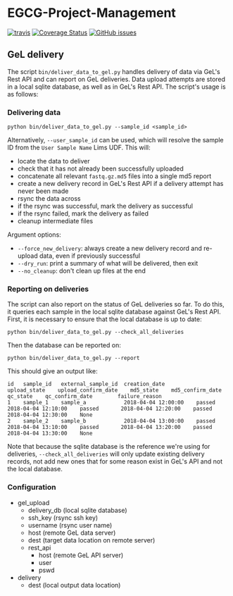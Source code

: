 # EGCG-Project-Management

[![travis](https://img.shields.io/travis/EdinburghGenomics/EGCG-Project-Management/master.svg)](https://travis-ci.org/EdinburghGenomics/EGCG-Project-Management)
[![Coverage Status](https://coveralls.io/repos/github/EdinburghGenomics/EGCG-Project-Management/badge.svg)](https://coveralls.io/github/EdinburghGenomics/EGCG-Project-Management)
[![GitHub issues](https://img.shields.io/github/issues/EdinburghGenomics/EGCG-Project-Management.svg)](https://github.com/EdinburghGenomics/EGCG-Project-Management/issues)


## GeL delivery
The script `bin/deliver_data_to_gel.py` handles delivery of data via GeL's Rest API and can report on GeL deliveries.
Data upload attempts are stored in a local sqlite database, as well as in GeL's Rest API. The script's usage is as
follows:

### Delivering data
`python bin/deliver_data_to_gel.py --sample_id <sample_id>`

Alternatively, `--user_sample_id` can be used, which will resolve the sample ID from the `User Sample Name` Lims UDF.
This will:

- locate the data to deliver
- check that it has not already been successfully uploaded
- concatenate all relevant `fastq.gz.md5` files into a single md5 report
- create a new delivery record in GeL's Rest API if a delivery attempt has never been made
- rsync the data across
- if the rsync was successful, mark the delivery as successful
- if the rsync failed, mark the delivery as failed
- cleanup intermediate files

Argument options:

- `--force_new_delivery`: always create a new delivery record and re-upload data, even if previously successful
- `--dry_run`: print a summary of what will be delivered, then exit
- `--no_cleanup`: don't clean up files at the end


### Reporting on deliveries
The script can also report on the status of GeL deliveries so far. To do this, it queries each sample in the local
sqlite database against GeL's Rest API. First, it is necessary to ensure that the local database is up to date:

`python bin/deliver_data_to_gel.py --check_all_deliveries`

Then the database can be reported on:

`python bin/deliver_data_to_gel.py --report`

This should give an output like:

```
id   sample_id   external_sample_id  creation_date          upload_state    upload_confirm_date    md5_state    md5_confirm_date       qc_state    qc_confirm_date        failure_reason
1    sample_1    sample_a            2018-04-04 12:00:00    passed          2018-04-04 12:10:00    passed       2018-04-04 12:20:00    passed      2018-04-04 12:30:00    None
2    sample_2    sample_b            2018-04-04 13:00:00    passed          2018-04-04 13:10:00    passed       2018-04-04 13:20:00    passed      2018-04-04 13:30:00    None
```

Note that because the sqlite database is the reference we're using for deliveries, `--check_all_deliveries` will only
update existing delivery records, not add new ones that for some reason exist in GeL's API and not the local database.


### Configuration

- gel_upload
  - delivery_db (local sqlite database)
  - ssh_key (rsync ssh key)
  - username (rsync user name)
  - host (remote GeL data server)
  - dest (target data location on remote server)
  - rest_api
    - host (remote GeL API server)
    - user
    - pswd
- delivery
  - dest (local output data location)
